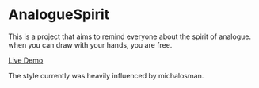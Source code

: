 # AnalogueSpirit

This is a project that aims to remind everyone about the spirit of analogue.
when you can draw with your hands, you are free.

[Live Demo](https://github.com/mengxihe)


The style currently was heavily influenced by michalosman.